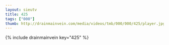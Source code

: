 ```yaml
--- 
layout: sieutv
title: 425
tags: ["000"]
thumb: http://drainmainvein.com/media/videos/tmb/000/000/425/player.jpg
---
```

{% include drainmainvein key="425" %} 
